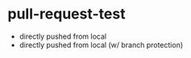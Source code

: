 # pull-request-test

- directly pushed from local
- directly pushed from local (w/ branch protection)